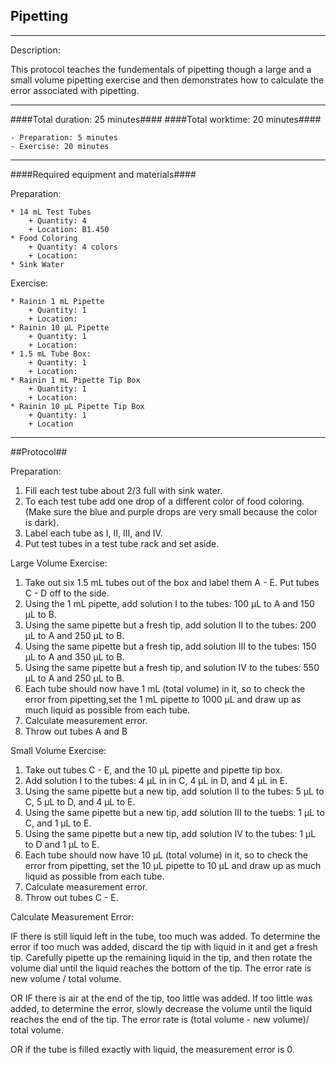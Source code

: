 Pipetting
---------
- - - - - - - - - - - - - - - - - - - - - - - - - - - - - - - - - - - - - - - -
Description:

This protocol teaches the fundementals of pipetting though a large and a small 
volume pipetting exercise and then demonstrates how to calculate the error
associated with pipetting.
- - - - - - - - - - - - - - - - - - - - - - - - - - - - - - - - - - - - - - - - 
####Total duration: 25 minutes####
####Total worktime: 20 minutes####

    - Preparation: 5 minutes
    - Exercise: 20 minutes
    
- - - - - - - - - - - - - - - - - - - - - - - - - - - - - - - - - - - - - - - -

####Required equipment and materials####

Preparation:

    * 14 mL Test Tubes
        + Quantity: 4
        + Location: B1.450
    * Food Coloring
        + Quantity: 4 colors
        + Location:
    * Sink Water
    
Exercise:

    * Rainin 1 mL Pipette
        + Quantity: 1
        + Location:
    * Rainin 10 µL Pipette
        + Quantity: 1
        + Location:
    * 1.5 mL Tube Box:
        + Quantity: 1
        + Location:
    * Rainin 1 mL Pipette Tip Box
        + Quantity: 1
        + Location:
    * Rainin 10 µL Pipette Tip Box
        + Quantity: 1
        + Location
- - - - - - - - - - - - - - - - - - - - - - - - - - - - - - - - - - - - - - - -

##Protocol##

Preparation:

1. Fill each test tube about 2/3 full with sink water.
2. To each test tube add one drop of a different color of food coloring.
(Make sure the blue and purple drops are very small because the color is dark).
3. Label each tube as I, II, III, and IV.
4. Put test tubes in a test tube rack and set aside.

Large Volume Exercise:

1. Take out six 1.5 mL tubes out of the box and label them A - E. Put tubes
C - D off to the side.
2. Using the 1 mL pipette, add solution I to the tubes: 100 μL to A and 150 μL
to B.
3. Using the same pipette but a fresh tip, add solution II to the tubes: 200 
μL to A and 250 μL to B.
4. Using the same pipette but a fresh tip, add solution III to the tubes: 150 
μL to A and 350 μL to B.
5. Using the same pipette but a fresh tip, and solution IV to the tubes: 550 μL
to A and 250 μL to B.
6. Each tube should now have 1 mL (total volume) in it, so to check the error 
from pipetting,set the 1 mL pipette to 1000 μL and draw up as much liquid as 
possible from each tube. 
7. Calculate measurement error.
8. Throw out tubes A and B

Small Volume Exercise:

1. Take out tubes C - E, and the 10 μL pipette and pipette tip box.
2. Add solution I to the tubes: 4 μL in in C, 4 μL in D, and 4 μL in E.
3. Using the same pipette but a new tip, add solution II to the tubes: 5 μL
to C, 5 μL to D, and 4 μL to E.
4. Using the same pipette but a new tip, add solution III to the tuebs: 1 μL
to C, and 1 μL to E.
5. Using the same pipette but a new tip, add solution IV to the tubes: 1 μL
to D and 1 μL to E.
6. Each tube should now have 10 μL (total volume) in it, so to check the error from 
pipetting, set the 10 μL pipette to 10 μL and draw up as much liquid as possible
from each tube. 
7. Calculate measurement error.
8. Throw out tubes C - E.

Calculate Measurement Error:

IF there is still liquid left in the tube, too much was added. To determine
the error if too much was added, discard the tip with liquid in it and get a fresh
tip. Carefully pipette up the remaining liquid in the tip, and then rotate the 
volume dial until the liquid reaches the bottom of the tip. The error rate is 
new volume / total volume.

OR IF there is air at the end of the tip, too little was added. If too little was added, 
to determine the error, slowly decrease the volume until the liquid reaches the end 
of the tip. The error rate is (total volume - new volume)/ total volume. 

OR if the tube is filled exactly with liquid, the measurement error is 0.



